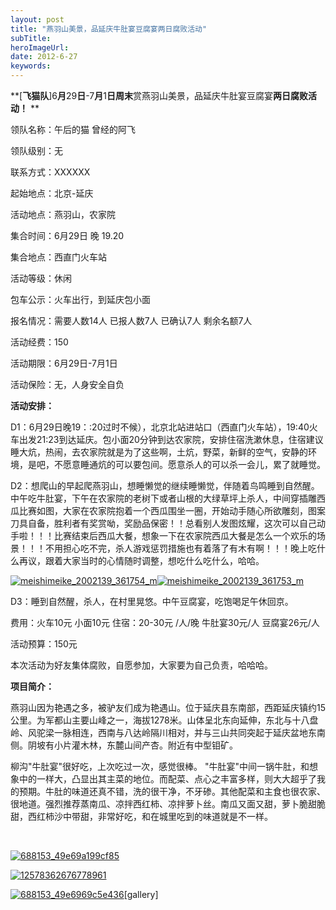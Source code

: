 ```yaml
---
layout: post 
title: "燕羽山美景，品延庆牛肚宴豆腐宴两日腐败活动"
subTitle: 
heroImageUrl: 
date: 2012-6-27
keywords: 
---
```


**[****飞猫队****]6****月****29****日****-7****月****1****日周末****赏燕羽山美景，品延庆牛肚宴豆腐宴****两日腐败活动！**** **

领队名称：午后的猫  曾经的阿飞

领队级别：无

联系方式：XXXXXX

起始地点：北京-延庆

活动地点：燕羽山，农家院

集合时间：6月29日 晚 19.20

集合地点：西直门火车站

活动等级：休闲

包车公示：火车出行，到延庆包小面

报名情况：需要人数14人  已报人数7人 已确认7人 剩余名额7人

活动经费：150

活动期限：6月29日-7月1日

活动保险：无，人身安全自负

**活动安排：**

D1：6月29日晚19：:20过时不候），北京北站进站口（西直门火车站），19:40火车出发21:23到达延庆。包小面20分钟到达农家院，安排住宿洗漱休息，住宿建议睡大炕，热闹，去农家院就是为了这些啊，土炕，野菜，新鲜的空气，安静的环境，是吧，不愿意睡通炕的可以要包间。愿意杀人的可以杀一会儿，累了就睡觉。

D2：想爬山的早起爬燕羽山，想睡懒觉的继续睡懒觉，伴随着鸟鸣睡到自然醒。中午吃牛肚宴，下午在农家院的老树下或者山根的大绿草坪上杀人，中间穿插雕西瓜比赛如图，大家在农家院抱着一个西瓜围坐一圈，开始动手随心所欲雕刻，图案刀具自备，胜利者有奖赏呦，奖励品保密！！总看别人发图炫耀，这次可以自己动手啦！！！比赛结束后西瓜大餐，想象一下在农家院西瓜大餐是怎么一个欢乐的场景！！！不用担心吃不完，杀人游戏惩罚措施也有着落了有木有啊！！！晚上吃什么再议，跟着大家当时的心情随时调整，想吃什么吃什么，哈哈。

[![](meishimeike_2002139_361754_m-300x226.jpg "meishimeike_2002139_361754_m")](http://www.themysql.com/wp-content/uploads/2012/06/meishimeike_2002139_361754_m.jpg)[![](meishimeike_2002139_361753_m-300x228.jpg "meishimeike_2002139_361753_m")](http://www.themysql.com/wp-content/uploads/2012/06/meishimeike_2002139_361753_m.jpg)

D3：睡到自然醒，杀人，在村里晃悠。中午豆腐宴，吃饱喝足午休回京。

费用：火车10元 小面10元  住宿：20-30元 /人/晚  牛肚宴30元/人  豆腐宴26元/人

活动预算：150元

本次活动为好友集体腐败，自愿参加，大家要为自己负责，哈哈哈。

**项目简介：**

<a name="OLE_LINK7"></a><a name="OLE_LINK6">燕羽山因为艳遇之多，被驴友们成为艳遇山。位于延庆县东南部，西距延庆镇约15公里。为军都山主要山峰之一，海拔1278米。山体呈北东向延伸，东北与十八盘岭、风驼梁一脉相连，西南与八达岭隔川相对，并与三山共同突起于延庆盆地东南侧。阴坡有小片灌木林，东麓山间产杏。附近有中型钼矿。</a>

柳沟"牛肚宴"很好吃，上次吃过一次，感觉很棒。 "牛肚宴"中间一锅牛肚，和想象中的一样大，凸显出其主菜的地位。而配菜、点心之丰富多样，则大大超乎了我的预期。牛肚的味道还真不错，洗的很干净，不牙碜。其他配菜和主食也很农家、很地道。强烈推荐蒸南瓜、凉拌西红柿、凉拌萝卜丝。南瓜又面又甜，萝卜脆甜脆甜，西红柿沙中带甜，非常好吃，和在城里吃到的味道就是不一样。

&nbsp;

[![](http://www.themysql.com/wp-content/uploads/2012/06/688153_49e69a199cf85.jpg "688153_49e69a199cf85")](688153_49e69a199cf85.jpg)

[![](http://www.themysql.com/wp-content/uploads/2012/06/12578362676778961.jpg "12578362676778961")](12578362676778961.jpg)

[![](http://www.themysql.com/wp-content/uploads/2012/06/688153_49e6969c5e436.jpg "688153_49e6969c5e436")](688153_49e6969c5e436.jpg)[gallery]

&nbsp;

&nbsp;

&nbsp;

&nbsp;

&nbsp;

&nbsp;

&nbsp;

&nbsp;

&nbsp;

&nbsp;

&nbsp;

&nbsp;